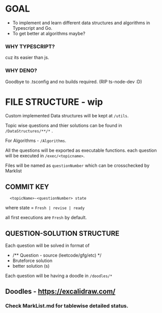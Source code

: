 <!-- Doodles - https://excalidraw.com/ -->

# GOAL

- To implement and learn different data structures and algorithms in Typescript and Go.
- To get better at algorithms maybe?

### WHY TYPESCRIPT?

cuz its easier than js.

### WHY DENO?

Goodbye to .tsconfig and no builds required. (RIP ts-node-dev :D)

# FILE STRUCTURE - wip

Custom implemented Data structures will be kept at `/utils`.

Topic wise questions and thier solutions can be found in
`/DataStructures/**/*` .

For Algorithms - `/Algorithms`.

All the questions will be exported as executable functions. each question will be executed in `/exec/<topicname>`.

Files will be named as `questionNumber` which can be crosschecked by Marklist

## COMMIT KEY

```
  <topicName>-<questionNumber> state
```

where state = `Fresh | revise | ready`

all first executions are `Fresh` by default.

## QUESTION-SOLUTION STRUCTURE

Each question will be solved in format of

- /\*\* Question - source (leetcode/gfg/etc) \*/
- Bruteforce solution
- better solution (s)

Each question will be having a doodle in `/doodles/*`

## Doodles - https://excalidraw.com/

### Check MarkList.md for tablewise detailed status.
